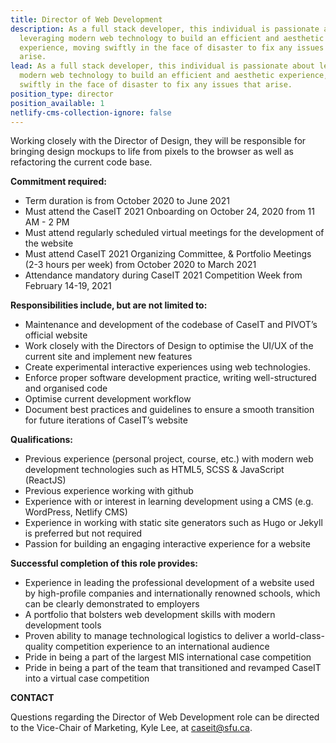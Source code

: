 ```yaml
---
title: Director of Web Development
description: As a full stack developer, this individual is passionate about
  leveraging modern web technology to build an efficient and aesthetic
  experience, moving swiftly in the face of disaster to fix any issues that
  arise.
lead: As a full stack developer, this individual is passionate about leveraging
  modern web technology to build an efficient and aesthetic experience, moving
  swiftly in the face of disaster to fix any issues that arise.
position_type: director
position_available: 1
netlify-cms-collection-ignore: false
---
```

Working closely with the Director of Design, they will be responsible for bringing design mockups to life from pixels to the browser as well as refactoring the current code base.

**Commitment required:**

* Term duration is from October 2020 to June 2021
* Must attend the CaseIT 2021 Onboarding on October 24, 2020 from 11 AM - 2 PM
* Must attend regularly scheduled virtual meetings for the development of the website
* Must attend CaseIT 2021 Organizing Committee, & Portfolio Meetings (2-3 hours per week) from October 2020 to March 2021
* Attendance mandatory during CaseIT 2021 Competition Week from February 14-19, 2021

**Responsibilities include, but are not limited to:**

* Maintenance and development of the codebase of CaseIT and PIVOT’s official website
* Work closely with the Directors of Design to optimise the UI/UX of the current site and implement new features
* Create experimental interactive experiences using web technologies.
* Enforce proper software development practice, writing well-structured and organised code
* Optimise current development workflow
* Document best practices and guidelines to ensure a smooth transition for future iterations of CaseIT’s website

**Qualifications:**

* Previous experience (personal project, course, etc.) with modern web development technologies such as HTML5, SCSS & JavaScript (ReactJS)
* Previous experience working with github
* Experience with or interest in learning development using a CMS (e.g. WordPress, Netlify CMS)
* Experience in working with static site generators such as Hugo or Jekyll is preferred but not required
* Passion for building an engaging interactive experience for a website

**Successful completion of this role provides:**

* Experience in leading the professional development of a website used by high-profile companies and internationally renowned schools, which can be clearly demonstrated to employers
* A portfolio that bolsters web development skills with modern development tools
* Proven ability to manage technological logistics to deliver a world-class-quality competition experience to an international audience
* Pride in being a part of the largest MIS international case competition
* Pride in being a part of the team that transitioned and revamped CaseIT into a virtual case competition

**CONTACT**

Questions regarding the Director of Web Development role can be directed to the Vice-Chair of Marketing, Kyle Lee, at caseit@sfu.ca.